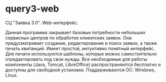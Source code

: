 # query3-web
СЦ "Заявка 3.0". Web-интерфейс.

Данная программа закрывает базовые потребности небольших сервисных центров по обработке клиентских заявок. Она предусматривает создание, редактирование и поиск заявок, а также печать квитанций. Имеет простой, интуитивно понятный интерфейс. Для печати используются шаблоны, которые можно самостоятельно отредактировать под свои нужды. Все необходимые для работы компоненты (Java, Tomcat, LibreOffice) распространяются бесплатно и доступны для свободной установки. Поддерживаются ОС: Windows, Linux.

